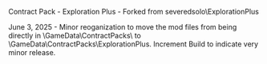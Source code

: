 Contract Pack - Exploration Plus - Forked from severedsolo\ExplorationPlus

June 3, 2025 - Minor reoganization to move the mod files from being directly in \GameData\ContractPacks\ to \GameData\ContractPacks\ExplorationPlus.
               Increment Build to indicate very minor release.
